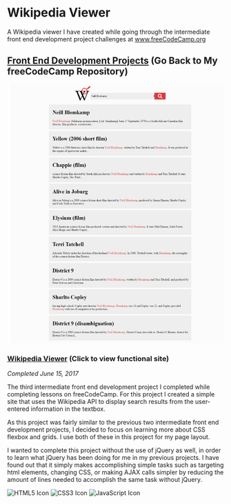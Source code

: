 # Wikipedia Viewer
A Wikipedia viewer I have created while going through the intermediate front end development project challenges at www.freeCodeCamp.org

## [Front End Development Projects](https://github.com/Squibs/freeCodeCamp#freecodecamp) (Go Back to My freeCodeCamp Repository)

<a href="https://squibs.github.io/wikipedia-viewer/" target="_blank"><img src="img/screenshot-wikipedia-viewer.png" height="600" alt="Screenshot of my Wikipedia viewer project / website"/></a>

### [Wikipedia Viewer](https://squibs.github.io/wikipedia-viewer/) (Click to view functional site)

<em>Completed June 15, 2017</em>

The third intermediate front end development project I completed while completing lessons on freeCodeCamp. For this project I created a simple site that uses the Wikipedia API to display search results from the user-entered information in the textbox. 

As this project was fairly similar to the previous two intermediate front end development projects, I decided to focus on learning more about CSS flexbox and grids. I use both of these in this project for my page layout.

I wanted to complete this project without the use of jQuery as well, in order to learn what jQuery has been doing for me in my previous projects. I have found out that it simply makes accomplishing simple tasks such as targeting html elements, changing CSS, or making AJAX calls simpler by reducing the amount of lines needed to accomplish the same task without jQuery.

<img src="https://cdn.rawgit.com/Squibs/Squibs.github.io/1bdd9917/img/icon-html5.svg" height="40" alt="HTML5 Icon"/>   <img src="https://cdn.rawgit.com/Squibs/Squibs.github.io/1bdd9917/img/icon-css3.svg" height="40" alt="CSS3 Icon"/>     <img src="https://cdn.rawgit.com/Squibs/Squibs.github.io/master/img/icon-javascript.svg" height="40" alt="JavaScript Icon"/>
